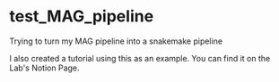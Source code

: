 # test_MAG_pipeline
Trying to turn my MAG pipeline into a snakemake pipeline

I also created a tutorial using this as an example.
You can find it on the Lab's Notion Page.